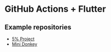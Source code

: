 # GitHub Actions + Flutter

## Example repositories

- [5% Project](https://github.com/tianhaoz95/iwfp)
- [Mini Donkey](https://github.com/tianhaoz95/photochat)
